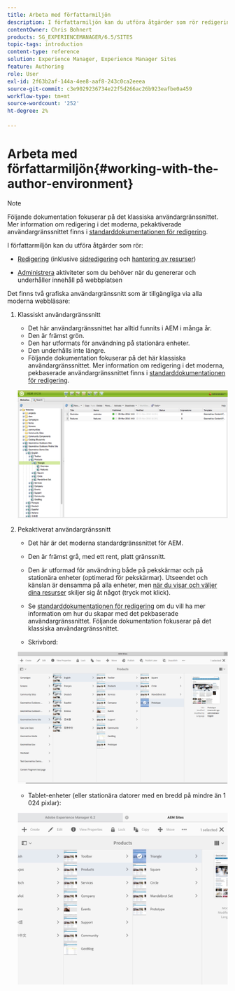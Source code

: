 ```yaml
---
title: Arbeta med författarmiljön
description: I författarmiljön kan du utföra åtgärder som rör redigering (inklusive redigering och hantering av resurser) och hantera uppgifter som du behöver när du genererar och underhåller innehåll på webbplatsen.
contentOwner: Chris Bohnert
products: SG_EXPERIENCEMANAGER/6.5/SITES
topic-tags: introduction
content-type: reference
solution: Experience Manager, Experience Manager Sites
feature: Authoring
role: User
exl-id: 2f63b2af-144a-4ee8-aaf8-243c0ca2eeea
source-git-commit: c3e9029236734e22f5d266ac26b923eafbe0a459
workflow-type: tm+mt
source-wordcount: '252'
ht-degree: 2%

---
```


# Arbeta med författarmiljön{#working-with-the-author-environment}

>[!NOTE]
>
>Följande dokumentation fokuserar på det klassiska användargränssnittet. Mer information om redigering i det moderna, pekaktiverade användargränssnittet finns i [standarddokumentationen för redigering](/help/assets/assets.md).

I författarmiljön kan du utföra åtgärder som rör:

* [Redigering](/help/sites-authoring/author.md) (inklusive [sidredigering](/help/sites-authoring/qg-page-authoring.md) och [hantering av resurser](/help/assets/assets.md))

* [Administrera](/help/sites-administering/administer-best-practices.md) aktiviteter som du behöver när du genererar och underhåller innehåll på webbplatsen

Det finns två grafiska användargränssnitt som är tillgängliga via alla moderna webbläsare:

1. Klassiskt användargränssnitt

   * Det här användargränssnittet har alltid funnits i AEM i många år.
   * Den är främst grön.
   * Den har utformats för användning på stationära enheter.
   * Den underhålls inte längre.
   * Följande dokumentation fokuserar på det här klassiska användargränssnittet. Mer information om redigering i det moderna, pekbaserade användargränssnittet finns i [standarddokumentationen för redigering](/help/sites-authoring/author.md).

   ![chlimage_1-149](assets/chlimage_1-149.png)

1. Pekaktiverat användargränssnitt

   * Det här är det moderna standardgränssnittet för AEM.
   * Den är främst grå, med ett rent, platt gränssnitt.
   * Den är utformad för användning både på pekskärmar och på stationära enheter (optimerad för pekskärmar). Utseendet och känslan är densamma på alla enheter, men [när du visar och väljer dina resurser](/help/sites-authoring/basic-handling.md) skiljer sig åt något (tryck mot klick).
   * Se [standarddokumentationen för redigering](/help/sites-authoring/author.md) om du vill ha mer information om hur du skapar med det pekbaserade användargränssnittet. Följande dokumentation fokuserar på det klassiska användargränssnittet.

   * Skrivbord:

   ![chlimage_1-150](assets/chlimage_1-150.png)

   * Tablet-enheter (eller stationära datorer med en bredd på mindre än 1 024 pixlar):

   ![chlimage_1-7](assets/chlimage_1-7.jpeg)
